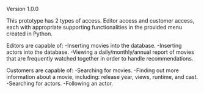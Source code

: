 Version 1.0.0

This prototype has 2 types of access. Editor access and customer access, each with appropriate supporting functionalities in the provided menu created in Python.

Editors are capable of:
  -Inserting movies into the database.
  -Inserting actors into the database.
  -Viewing a daily/monthly/annual report of movies that are frequently watched together in order to handle    recommendations.
 
 Customers are capable of:
  -Searching for movies.
  -Finding out more information about a movie, including: release year, views, runtime, and cast.
  -Searching for actors.
  -Following an actor.
